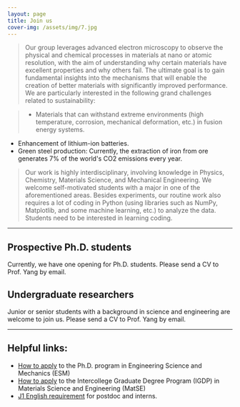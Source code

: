 ```yaml
---
layout: page
title: Join us
cover-img: /assets/img/7.jpg
---
```

> Our group leverages advanced electron microscopy to observe the physical and chemical processes in materials at nano or atomic resolution, with the aim of understanding why certain materials have excellent properties and why others fail. The ultimate goal is to gain fundamental insights into the mechanisms that will enable the creation of better materials with significantly improved performance. We are particularly interested in the following grand challenges related to sustainability:

>- Materials that can withstand extreme environments (high temperature, corrosion, mechanical deformation, etc.) in fusion energy systems.
- Enhancement of lithium-ion batteries.
- Green steel production: Currently, the extraction of iron from ore generates 7% of the world's CO2 emissions every year.

> Our work is highly interdisciplinary, involving knowledge in Physics, Chemistry, Materials Science, and Mechanical Engineering. We welcome self-motivated students with a major in one of the aforementioned areas. Besides experiments, our routine work also requires a lot of coding in Python (using libraries such as NumPy, Matplotlib, and some machine learning, etc.) to analyze the data. Students need to be interested in learning coding. 


---


## Prospective Ph.D. students
Currently, we have one opening for Ph.D. students. Please send a CV to Prof. Yang by email.


## Undergraduate researchers
Junior or senior students with a background in science and engineering are welcome to join us. Please send a CV to Prof. Yang by email.

---
## Helpful links:
 - [How to apply](https://www.esm.psu.edu/academics/graduate/how-to-apply.aspx) to the Ph.D. program in Engineering Science and Mechanics (ESM)
- [How to apply](https://www.matse.psu.edu/graduate/prospective-students/how-apply-igdp) to the Intercollege Graduate Degree Program (IGDP) in Materials Science and Engineering (MatSE)
- [J1 English requirement](https://eppic.la.psu.edu/j-1-scholars/english-proficiency-requirements-for-j-1-scholars/) for postdoc and interns.